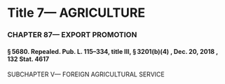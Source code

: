 
# Title 7— AGRICULTURE
### CHAPTER 87— EXPORT PROMOTION
#### § 5680. Repealed. Pub. L. 115–334, title III, § 3201(b)(4) , Dec. 20, 2018 , 132 Stat. 4617

SUBCHAPTER V— FOREIGN AGRICULTURAL SERVICE
